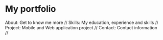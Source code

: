 # My portfolio

About: Get to know me more //
Skills: My education, experience and skills //
Project: Mobile and Web application project //
Contact: Contact information //
